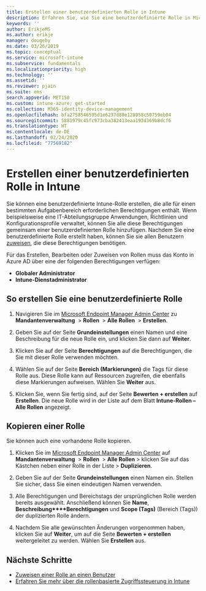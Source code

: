 ```yaml
---
title: Erstellen einer benutzerdefinierten Rolle in Intune
description: Erfahren Sie, wie Sie eine benutzerdefinierte Rolle in Microsoft Intune erstellen.
keywords: ''
author: ErikjeMS
ms.author: erikje
manager: dougeby
ms.date: 03/26/2019
ms.topic: conceptual
ms.service: microsoft-intune
ms.subservice: fundamentals
ms.localizationpriority: high
ms.technology: ''
ms.assetid: ''
ms.reviewer: pjain
ms.suite: ems
search.appverid: MET150
ms.custom: intune-azure; get-started
ms.collection: M365-identity-device-management
ms.openlocfilehash: bfa2758546595d1e6237d88e128958c50759eb04
ms.sourcegitcommit: 5881979c45fc973cba382413eaa193d369b8dcf6
ms.translationtype: HT
ms.contentlocale: de-DE
ms.lasthandoff: 02/24/2020
ms.locfileid: "77569182"
---
```

# <a name="create-a-custom-role-in-intune"></a>Erstellen einer benutzerdefinierten Rolle in Intune

Sie können eine benutzerdefinierte Intune-Rolle erstellen, die alle für einen bestimmten Aufgabenbereich erforderlichen Berechtigungen enthält. Wenn beispielsweise eine IT-Abteilungsgruppe Anwendungen, Richtlinien und Konfigurationsprofile verwaltet, können Sie alle diese Berechtigungen gemeinsam einer benutzerdefinierten Rolle hinzufügen. Nachdem Sie eine benutzerdefinierte Rolle erstellt haben, können Sie sie allen Benutzern [zuweisen](assign-role.md), die diese Berechtigungen benötigen.

Für das Erstellen, Bearbeiten oder Zuweisen von Rollen muss das Konto in Azure AD über eine der folgenden Berechtigungen verfügen:
- **Globaler Administrator**
- **Intune-Dienstadministrator**

## <a name="to-create-a-custom-role"></a>So erstellen Sie eine benutzerdefinierte Rolle

1. Navigieren Sie im [Microsoft Endpoint Manager Admin Center](https://go.microsoft.com/fwlink/?linkid=2109431) zu **Mandantenverwaltung**  >  **Rollen**  >  **Alle Rollen**  >  **Erstellen**.

2. Geben Sie auf der Seite **Grundeinstellungen** einen Namen und eine Beschreibung für die neue Rolle ein, und klicken Sie dann auf **Weiter**.

3. Klicken Sie auf der Seite **Berechtigungen** auf die Berechtigungen, die Sie mit dieser Rolle verwenden möchten.

4. Wählen Sie auf der Seite **Bereich (Markierungen)** die Tags für diese Rolle aus. Diese Rolle kann auf Ressourcen zugreifen, die ebenfalls diese Markierungen aufweisen. Wählen Sie **Weiter** aus.

5. Klicken Sie, wenn Sie fertig sind, auf der Seite **Bewerten + erstellen** auf **Erstellen**. Die neue Rolle wird in der Liste auf dem Blatt **Intune-Rollen – Alle Rollen** angezeigt.

## <a name="copy-a-role"></a>Kopieren einer Rolle

Sie können auch eine vorhandene Rolle kopieren.

1. Klicken Sie im [Microsoft Endpoint Manager Admin Center](https://go.microsoft.com/fwlink/?linkid=2109431) auf **Mandantenverwaltung**  >  **Rollen**  >  **Alle Rollen** > klicken Sie auf das Kästchen neben einer Rolle in der Liste > **Duplizieren**.

2. Geben Sie auf der Seite **Grundeinstellungen** einen Namen ein. Stellen Sie sicher, dass Sie einen eindeutigen Namen verwenden.

3. Alle Berechtigungen und Bereichstags der ursprünglichen Rolle werden bereits ausgewählt. Anschließend können Sie **Name**, **Beschreibung****Berechtigungen** und **Scope (Tags)** (Bereich (Tags)) der duplizierten Rolle ändern.

4. Nachdem Sie alle gewünschten Änderungen vorgenommen haben, klicken Sie auf **Weiter**, um auf die Seite **Bewerten + erstellen** weitergeleitet zu werden. Wählen Sie **Erstellen** aus. 

## <a name="next-steps"></a>Nächste Schritte
- [Zuweisen einer Rolle an einen Benutzer](assign-role.md)
- [Erfahren Sie mehr über die rollenbasierte Zugriffssteuerung in Intune](role-based-access-control.md)


